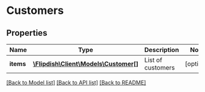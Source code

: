 # Customers

## Properties
Name | Type | Description | Notes
------------ | ------------- | ------------- | -------------
**items** | [**\Flipdish\\Client\Models\Customer[]**](Customer.md) | List of customers | [optional] 

[[Back to Model list]](../README.md#documentation-for-models) [[Back to API list]](../README.md#documentation-for-api-endpoints) [[Back to README]](../README.md)


